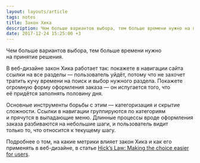 ```yaml
---
layout: layouts/article
tags: notes
title: Закон Хика
description: Чем больше вариантов выбора, тем больше времени нужно на принятие решения.
date: 2017-12-24 15:25:00 +3
---
```

<p class="subtitle">Чем больше вариантов выбора, тем больше времени нужно на принятие решения.</p>

В веб-дизайне закон Хика работает так: покажете в навигации сайта ссылки на все разделы — пользователь уйдёт, потому что не захочет тратить кучу времени на поиск и выбор нужного раздела. Покажете огромную форму оформления заказа — он испугается того, что её придётся заполнять половину дня.

Основные инструменты борьбы с этим — категоризация и скрытие сложности. Ссылки в навигации группируются по категориям и прячутся в выпадающие меню. Длинные процессы вроде оформления заказа разбиваются на небольшие шаги, и пользователь видит только то, что относится к текущему шагу.

Подробнее о том, на какие метрики влияет закон Хика и как его применять в веб-дизайне, в статье [Hick’s Law: Making the choice easier for users](https://www.interaction-design.org/literature/article/hick-s-law-making-the-choice-easier-for-users).
